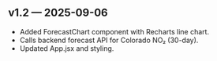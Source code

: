 ## v1.2 — 2025-09-06
- Added ForecastChart component with Recharts line chart.
- Calls backend forecast API for Colorado NO₂ (30-day).
- Updated App.jsx and styling.
